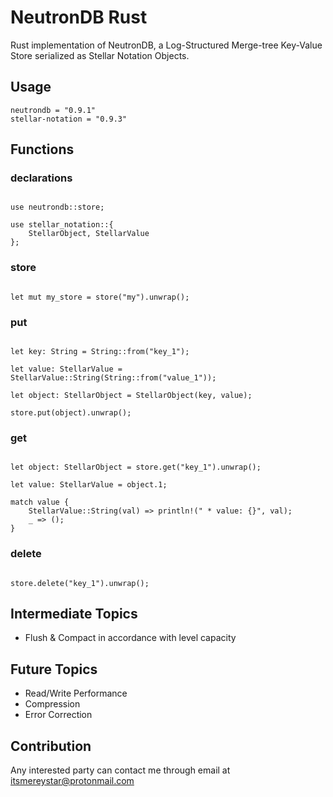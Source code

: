 # NeutronDB Rust
Rust implementation of NeutronDB, a Log-Structured Merge-tree Key-Value Store serialized as Stellar Notation Objects.

## Usage
```
neutrondb = "0.9.1"
stellar-notation = "0.9.3"
```

## Functions

### declarations
```

use neutrondb::store;

use stellar_notation::{
    StellarObject, StellarValue
};

```
### store
```

let mut my_store = store("my").unwrap();

```

### put
```

let key: String = String::from("key_1");

let value: StellarValue = StellarValue::String(String::from("value_1"));

let object: StellarObject = StellarObject(key, value);

store.put(object).unwrap();

```

### get
```

let object: StellarObject = store.get("key_1").unwrap();

let value: StellarValue = object.1;

match value {
    StellarValue::String(val) => println!(" * value: {}", val);
    _ => ();
}

```

### delete
```

store.delete("key_1").unwrap();

```

## Intermediate Topics
- Flush & Compact in accordance with level capacity

## Future Topics
- Read/Write Performance
- Compression
- Error Correction

## Contribution
Any interested party can contact me through email at itsmereystar@protonmail.com
